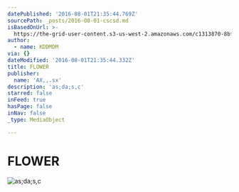 ```yaml
---
datePublished: '2016-08-01T21:35:44.769Z'
sourcePath: _posts/2016-08-01-cscsd.md
isBasedOnUrl: >-
  https://the-grid-user-content.s3-us-west-2.amazonaws.com/c1313870-8bff-4c88-9c45-18fc86f04dfb.jpg
author:
  - name: KDDMDM
via: {}
dateModified: '2016-08-01T21:35:44.332Z'
title: FLOWER
publisher:
  name: 'AX,,.sx'
description: 'as;da;s,c'
starred: false
inFeed: true
hasPage: false
inNav: false
_type: MediaObject

---
```

# FLOWER
![as;da;s,c](https://the-grid-user-content.s3-us-west-2.amazonaws.com/c1313870-8bff-4c88-9c45-18fc86f04dfb.jpg)